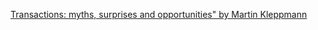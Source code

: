 [Transactions: myths, surprises and opportunities" by Martin Kleppmann](https://www.youtube.com/watch?v=5ZjhNTM8XU8)
